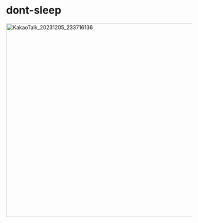 # dont-sleep
<img width="525" alt="KakaoTalk_20231205_233716136" src="https://github.com/2023-2-Machine-Learning/dont-sleep/assets/90204371/25d181d6-5c43-4e43-a830-b01bdd570731">
